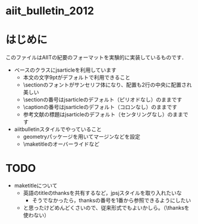 aiit_bulletin_2012
==================

# はじめに
このファイルはAIITの紀要のフォーマットを実験的に実装しているものです．

- ベースのクラスにjsarticleを利用しています
  - 本文の文字9ptがデフォルトで利用できること
  - \sectionのフォントがサンセリフ体になり、配置も2行の中央に配置され美しい
  - \sectionの番号はjsarticleのデフォルト（ピリオドなし）のままです
  - \captionの番号はjsarticleのデフォルト（コロンなし）のままです
  - 参考文献の標題はjsarticleのデフォルト（センタリングなし）のままです
- aiitbulletinスタイルでやっていること
  - geometryパッケージを用いてマージンなどを設定
  - \maketitleのオーバーライドなど
  
# TODO 
- maketitleについて
  - 英語のtitleのthanksを共有するなど，jpsjスタイルを取り入れたいな
    - そうでなかったら，thanksの番号を1番から参照できるようにしたい
  - と思ったけどめんどくさいので、従来形式でもよいかしら。（\thanksを使わない）
